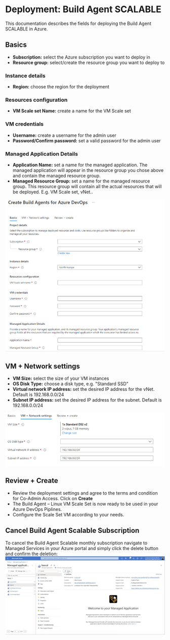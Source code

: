 # Deployment: Build Agent SCALABLE

This documentation describes the fields for deploying the Build Agent SCALABLE in Azure.

## Basics

* **Subscription:** select the Azure subscription you want to deploy in
* **Resource group:** select/create the resource group you want to deploy to
### Instance details
* **Region:** choose the region for the deployment
### Resources configuration
* **VM Scale set Name:** create a name for the VM Scale set
### VM credentials
* **Username:** create a username for the admin user
* **Password/Confirm password:** set a valid password for the admin user
### Managed Application Details
* **Application Name:** set a name for the managed application. The managed application will appear in the resource group you chose above and contain the managed resource group.
* **Managed Resource Group:** set a name for the managed resource group. This resource group will contain all the actual resources that will be deployed. E.g. VM Scale set, vNet..

![agent_pools](img/basic.png)


## VM + Network settings

* **VM Size:** select the size of your VM instances
* **OS Disk Type:** choose a disk type, e.g. "Standard SSD"
* **Virtual network IP address:** set the desired IP address for the vNet. Default is 192.168.0.0/24
* **Subnet IP address:** set the desired IP address for the subnet. Default is 192.168.0.0/24

![agent_pools](img/settings.png)


## Review + Create

* Review the deployment settings and agree to the terms and condition for Co-Admin Access. Click on **Create**
* The Build Agent – Linux VM Scale Set is now ready to be used in your Azure DevOps Piplines.
* Configure the Scale Set VM according to your needs.

## Cancel Build Agent Scalable Subscription

To cancel the Build Agent Scalable monthly subscription navigate to Managed Services in your Azure portal and simply click the delete button and confirm the deletion:
![cancelSubscription](img/cancelation.jpg)
